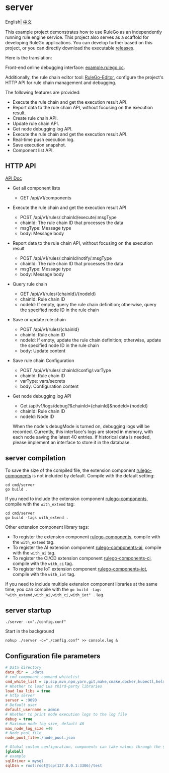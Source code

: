 # server

English| [中文](README_ZH.md)

This example project demonstrates how to use RuleGo as an independently running rule engine service. This project also serves as a scaffold for developing RuleGo applications. You can develop further based on this project, or you can directly download the executable [releases](https://github.com/rulego/rulego/releases).

Here is the translation:

Front-end online debugging interface: [example.rulego.cc](https://example.rulego.cc/).

Additionally, the rule chain editor tool: [RuleGo-Editor](https://editor.rulego.cc/), configure the project's HTTP API for rule chain management and debugging.

The following features are provided:

* Execute the rule chain and get the execution result API.
* Report data to the rule chain API, without focusing on the execution result.
* Create rule chain API.
* Update rule chain API.
* Get node debugging log API.
* Execute the rule chain and get the execution result API.
* Real-time push execution log.
* Save execution snapshot.
* Component list API.

## HTTP API

[API Doc](https://apifox.com/apidoc/shared-d17a63fe-2201-4e37-89fb-f2e8c1cbaf40/234016936e0)

* Get all component lists
  - GET /api/v1/components

* Execute the rule chain and get the execution result API
  - POST /api/v1/rules/:chainId/execute/:msgType
  - chainId: The rule chain ID that processes the data
  - msgType: Message type
  - body: Message body

* Report data to the rule chain API, without focusing on the execution result
  - POST /api/v1/rules/:chainId/notify/:msgType
  - chainId: The rule chain ID that processes the data
  - msgType: Message type
  - body: Message body

* Query rule chain
  - GET /api/v1/rules/{chainId}/{nodeId}
  - chainId: Rule chain ID
  - nodeId: If empty, query the rule chain definition; otherwise, query the specified node ID in the rule chain

* Save or update rule chain
  - POST /api/v1/rules/{chainId}
  - chainId: Rule chain ID
  - nodeId: If empty, update the rule chain definition; otherwise, update the specified node ID in the rule chain
  - body: Update content

* Save rule chain Configuration
  - POST /api/v1/rules/:chainId/config/:varType
  - chainId: Rule chain ID
  - varType: vars/secrets
  - body: Configuration content

* Get node debugging log API
  - Get /api/v1/logs/debug?&chainId={chainId}&nodeId={nodeId}
  - chainId: Rule chain ID
  - nodeId: Node ID

  When the node's debugMode is turned on, debugging logs will be recorded. Currently, this interface's logs are stored in memory, with each node saving the latest 40 entries. If historical data is needed, please implement an interface to store it in the database.

## server compilation

To save the size of the compiled file, the extension component [rulego-components](https://github.com/rulego/rulego-components) is not included by default. Compile with the default setting:

```shell
cd cmd/server
go build .
```

If you need to include the extension component [rulego-components](https://github.com/rulego/rulego-components), compile with the `with_extend` tag:

```shell
cd cmd/server
go build -tags with_extend .
```
Other extension component library tags:
- To register the extension component [rulego-components](https://github.com/rulego/rulego-components), compile with the `with_extend` tag.
- To register the AI extension component [rulego-components-ai](https://github.com/rulego/rulego-components-ai), compile with the `with_ai` tag.
- To register the CI/CD extension component [rulego-components-ci](https://github.com/rulego/rulego-components-ci), compile with the `with_ci` tag.
- To register the IoT extension component [rulego-components-iot](https://github.com/rulego/rulego-components-iot), compile with the `with_iot` tag.

If you need to include multiple extension component libraries at the same time, you can compile with the `go build -tags "with_extend,with_ai,with_ci,with_iot" .` tag.

## server startup

```shell
./server -c="./config.conf"
```

Start in the background

```shell
nohup ./server -c="./config.conf" >> console.log &
```

## Configuration file parameters
```ini
# Data directory
data_dir = ./data
# cmd component command whitelist
cmd_white_list = cp,scp,mvn,npm,yarn,git,make,cmake,docker,kubectl,helm,ansible,puppet,pytest,python,python3,pip,go,java,dotnet,gcc,g++,ctest
# Whether to load Lua third-party libraries
load_lua_libs = true
# http server
server = :9090
# Default user
default_username = admin
# Whether to print node execution logs to the log file
debug = true
# Maximum node log size, default 40
max_node_log_size =40
# Node pool file
node_pool_file=./node_pool.json

# Global custom configuration, components can take values through the ${global.xxx}
[global]
# example
sqlDriver = mysql
sqlDsn = root:root@tcp(127.0.0.1:3306)/test
```